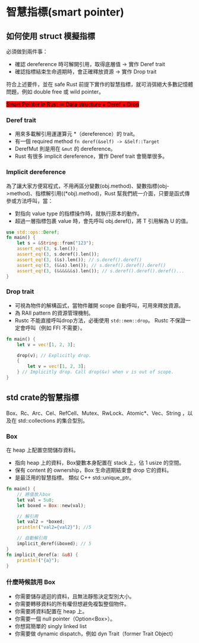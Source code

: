 # 智慧指標(smart pointer)

## 如何使用 struct 模擬指標

必須做到兩件事：

* 確認 dereference 時可解開引用，取得底層值 -> 實作 Deref trait
* 確認指標結束生命週期時，會正確釋放資源 -> 實作 Drop trait

符合上述要件，並在 safe Rust 前提下實作的智慧指標，就可消弭絕大多數記憶體問題，例如 double free 或 wild pointer。

<mark style="background-color:red;">Smart Pointer in Rust ＝ Data structure + Deref + Drop</mark>

### Deref trait

* 用來多載解引用運運算元 \*（dereference）的 trait。&#x20;
* 有一個 required method `fn deref(&self) -> &Self::Target`&#x20;
* DerefMut 則是用在 `&mut` 的 dereference。&#x20;
* Rust 有很多 implicit dereference，實作 Deref trait 會簡單很多。

### Implicit dereference

為了讓大家方便寫程式，不用再區分變數(obj.method)、變數指標(obj->method)、指標解引用((\*obj).method)，Rust 幫我們統一介面，只要是函式傳參或方法呼叫，當：

* 對指向 value type 的指標操作時，就執行原本的動作。&#x20;
* 超過一層指標包裹 value 時，會先呼叫 obj.deref()，將 T 引用解為 U 的值。

```rust
use std::ops::Deref;
fn main() {
    let s = &String::from("123");
    assert_eq!(3, s.len());
    assert_eq!(3, s.deref().len());
    assert_eq!(3, (&s).len()); // s.deref().deref()
    assert_eq!(3, (&&s).len()); // s.deref().deref().deref()
    assert_eq!(3, (&&&&&&s).len()); // s.deref().deref().deref()...
}
```

### Drop trait

* 可視為物件的解構函式，當物件離開 scope 自動呼叫，可用來釋放資源。
* 為 RAII pattern 的資源管理機制。&#x20;
* Rustc 不能直接呼叫drop方法，必衝使用 `std::mem::drop`。 Rustc 不保證一定會呼叫（例如 FFI 不需要）。

```rust
fn main() {
    let v = vec![1, 2, 3];

    drop(v); // Explicitly drop.
    {
        let v = vec![1, 2, 3];
    } // Implicitly drop. Call drop(&v) when v is out of scope.
}
```

## std crate的智慧指標

Box、Rc、Arc、Cel、RefCell、Mutex、RwLock、Atomic\*、Vec、String ，以及在 std::collections 的集合型別。

### Box

在 heap 上配置空間儲存資料。

* 指向 heap 上的資料，Box變數本身配置在 stack 上，佔 1 usize 的空間。
* 保有 content 的 ownership，Box 生命週期結束會 drop 它的資料。
* 是最泛用的智慧指標。 類似 C++ std::unique\_ptr。

```rust
fn main() {
    // 將值放入box
    let val = 5u8;
    let boxed = Box::new(val);

    // 解引用
    let val2 = *boxed;
    println!("val2={val2}"); //5

    // 自動解引用
    implicit_deref(&boxed); // 5
}
fn implicit_deref(a: &u8) {
    println!("{a}");
}
```

### 什麼時候該用 Box

* 你需要儲存遞迴的資料，且無法靜態決定型別大小。
* 你需要轉移資料的所有權但想避免複製整個物件。
* 你需要將資料配置在 heap 上。
* 你需要一個 null pointer（Option\<Box>）。
* 你想寫簡單的 singly linked list
* 你需要做 dynamic dispatch，例如 dyn Trait（former Trait Object）
